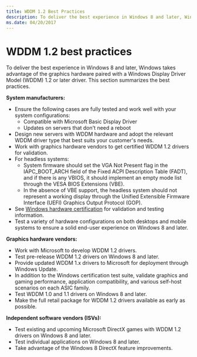 ```yaml
---
title: WDDM 1.2 Best Practices
description: To deliver the best experience in Windows 8 and later, Windows takes advantage of the graphics hardware paired with a Windows Display Driver Model (WDDM) 1.2 or later driver. This section summarizes the best practices.
ms.date: 04/20/2017
---
```


# WDDM 1.2 best practices


To deliver the best experience in Windows 8 and later, Windows takes advantage of the graphics hardware paired with a Windows Display Driver Model (WDDM) 1.2 or later driver. This section summarizes the best practices.

**System manufacturers:**

-   Ensure the following cases are fully tested and work well with your system configurations:
    -   Compatible with Microsoft Basic Display Driver
    -   Updates on servers that don't need a reboot
-   Design new servers with WDDM hardware and adopt the relevant WDDM driver type that best suits your customer's needs.
-   Work with graphics hardware vendors to get certified WDDM 1.2 drivers for validation.
-   For headless systems:
    -   System firmware should set the VGA Not Present flag in the IAPC\_BOOT\_ARCH field of the Fixed ACPI Description Table (FADT), and if there is any VBIOS, it should implement an empty mode list through the VESA BIOS Extensions (VBE).
    -   In the absence of VBE support, the headless system should not represent a working display through the Unified Extensible Firmware Interface (UEFI) Graphics Output Protocol (GOP).
-   See [Windows hardware certification](/previous-versions/windows/hardware/hck/jj124227(v=vs.85)) for validation and testing information.
-   Test a variety of hardware configurations on both desktops and mobile systems to ensure a solid end-user experience on Windows 8 and later.

**Graphics hardware vendors:**

-   Work with Microsoft to develop WDDM 1.2 drivers.
-   Test pre-release WDDM 1.2 drivers on Windows 8 and later.
-   Provide updated WDDM 1.x drivers to Microsoft for deployment through Windows Update.
-   In addition to the Windows certification test suite, validate graphics and gaming performance, application compatibility, and various self-host scenarios on each ASIC family.
-   Test WDDM 1.0 and 1.1 drivers on Windows 8 and later.
-   Make the full retail package for WDDM 1.2 drivers available as early as possible.

**Independent software vendors (ISVs):**

-   Test existing and upcoming Microsoft DirectX games with WDDM 1.2 drivers on Windows 8 and later.
-   Test individual applications on Windows 8 and later.
-   Take advantage of the Windows 8 DirectX feature improvements.

 

